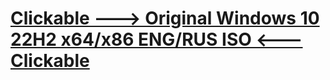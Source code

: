 # [Clickable ---> Original Windows 10 22H2 x64/x86 ENG/RUS ISO <--- Clickable](https://mega.nz/folder/JosX0B7Q#puxj2ma77wuKuO35a2Q8Gg)
